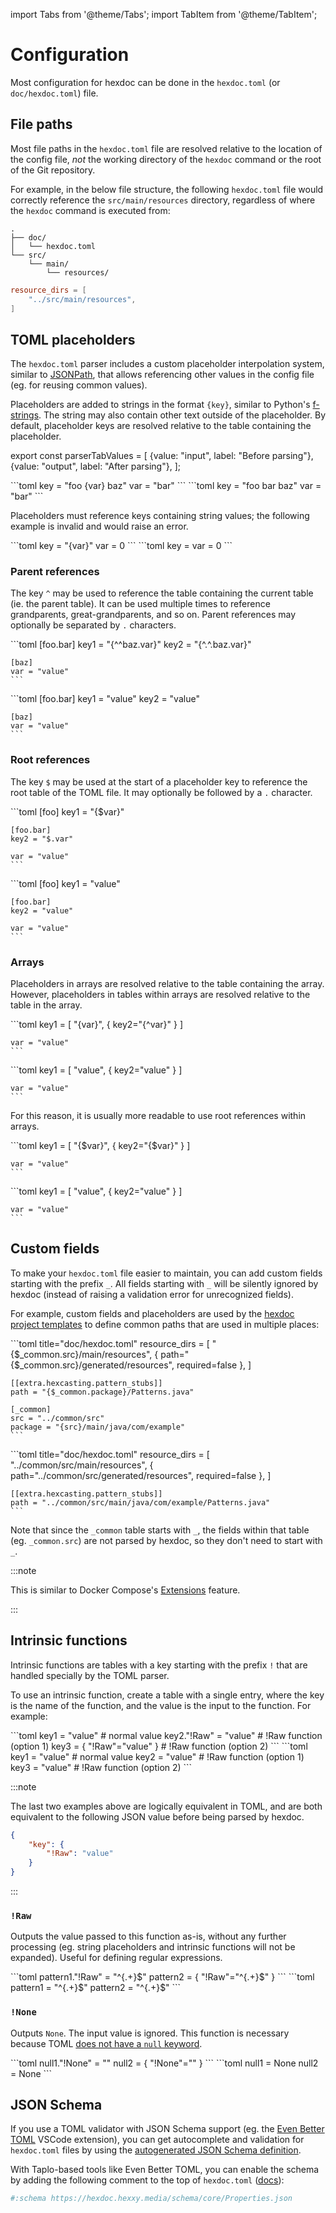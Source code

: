 import Tabs from '@theme/Tabs';
import TabItem from '@theme/TabItem';

# Configuration

Most configuration for hexdoc can be done in the `hexdoc.toml` (or `doc/hexdoc.toml`) file.

## File paths

Most file paths in the `hexdoc.toml` file are resolved relative to the location of the config file, *not* the working directory of the `hexdoc` command or the root of the Git repository.

For example, in the below file structure, the following `hexdoc.toml` file would correctly reference the `src/main/resources` directory, regardless of where the `hexdoc` command is executed from:

```
.
├── doc/
│   └── hexdoc.toml
└── src/
    └── main/
        └── resources/
```

```toml title="doc/hexdoc.toml"
resource_dirs = [
    "../src/main/resources",
]
```

## TOML placeholders

The `hexdoc.toml` parser includes a custom placeholder interpolation system, similar to [JSONPath](https://github.com/json-path/JsonPath), that allows referencing other values in the config file (eg. for reusing common values).

Placeholders are added to strings in the format `{key}`, similar to Python's [f-strings](https://docs.python.org/3/tutorial/inputoutput.html#tut-f-strings). The string may also contain other text outside of the placeholder. By default, placeholder keys are resolved relative to the table containing the placeholder.

export const parserTabValues = [
  {value: "input", label: "Before parsing"},
  {value: "output", label: "After parsing"},
];

<Tabs groupId="parser" values={parserTabValues}>
  <TabItem value="input">
    ```toml
    key = "foo {var} baz"
    var = "bar"
    ```
  </TabItem>
  <TabItem value="output">
    ```toml
    key = "foo bar baz"
    var = "bar"
    ```
  </TabItem>
</Tabs>

Placeholders must reference keys containing string values; the following example is invalid and would raise an error.

<Tabs groupId="parser" values={parserTabValues}>
  <TabItem value="input">
    ```toml
    key = "{var}"
    var = 0
    ```
  </TabItem>
  <TabItem value="output">
    ```toml
    key = <INVALID>
    var = 0
    ```
  </TabItem>
</Tabs>

### Parent references

The key `^` may be used to reference the table containing the current table (ie. the parent table). It can be used multiple times to reference grandparents, great-grandparents, and so on. Parent references may optionally be separated by `.` characters.

<Tabs groupId="parser" values={parserTabValues}>
  <TabItem value="input">
    ```toml
    [foo.bar]
    key1 = "{^^baz.var}"
    key2 = "{^.^.baz.var}"

    [baz]
    var = "value"
    ```
  </TabItem>
  <TabItem value="output">
    ```toml
    [foo.bar]
    key1 = "value"
    key2 = "value"

    [baz]
    var = "value"
    ```
  </TabItem>
</Tabs>

### Root references

The key `$` may be used at the start of a placeholder key to reference the root table of the TOML file. It may optionally be followed by a `.` character.

<Tabs groupId="parser" values={parserTabValues}>
  <TabItem value="input">
    ```toml
    [foo]
    key1 = "{$var}"

    [foo.bar]
    key2 = "$.var"

    var = "value"
    ```
  </TabItem>
  <TabItem value="output">
    ```toml
    [foo]
    key1 = "value"

    [foo.bar]
    key2 = "value"

    var = "value"
    ```
  </TabItem>
</Tabs>

### Arrays

Placeholders in arrays are resolved relative to the table containing the array. However, placeholders in tables within arrays are resolved relative to the table in the array.

<Tabs groupId="parser" values={parserTabValues}>
  <TabItem value="input">
    ```toml
    key1 = [
        "{var}",
        { key2="{^var}" }
    ]

    var = "value"
    ```
  </TabItem>
  <TabItem value="output">
    ```toml
    key1 = [
        "value",
        { key2="value" }
    ]

    var = "value"
    ```
  </TabItem>
</Tabs>

For this reason, it is usually more readable to use root references within arrays.

<Tabs groupId="parser" values={parserTabValues}>
  <TabItem value="input">
    ```toml
    key1 = [
        "{$var}",
        { key2="{$var}" }
    ]

    var = "value"
    ```
  </TabItem>
  <TabItem value="output">
    ```toml
    key1 = [
        "value",
        { key2="value" }
    ]

    var = "value"
    ```
  </TabItem>
</Tabs>

## Custom fields

To make your `hexdoc.toml` file easier to maintain, you can add custom fields starting with the prefix `_`. All fields starting with `_` will be silently ignored by hexdoc (instead of raising a validation error for unrecognized fields).

For example, custom fields and placeholders are used by the [hexdoc project templates](./template) to define common paths that are used in multiple places:

<Tabs groupId="parser" values={parserTabValues}>
  <TabItem value="input">
    ```toml title="doc/hexdoc.toml"
    resource_dirs = [
        "{$_common.src}/main/resources",
        { path="{$_common.src}/generated/resources", required=false },
    ]

    [[extra.hexcasting.pattern_stubs]]
    path = "{$_common.package}/Patterns.java"

    [_common]
    src = "../common/src"
    package = "{src}/main/java/com/example"
    ```
  </TabItem>
  <TabItem value="output">
    ```toml title="doc/hexdoc.toml"
    resource_dirs = [
        "../common/src/main/resources",
        { path="../common/src/generated/resources", required=false },
    ]

    [[extra.hexcasting.pattern_stubs]]
    path = "../common/src/main/java/com/example/Patterns.java"
    ```
  </TabItem>
</Tabs>

Note that since the `_common` table starts with `_`, the fields within that table (eg. `_common.src`) are not parsed by hexdoc, so they don't need to start with `_`.

:::note

This is similar to Docker Compose's [Extensions](https://docs.docker.com/compose/compose-file/11-extension/) feature.

:::

## Intrinsic functions

Intrinsic functions are tables with a key starting with the prefix `!` that are handled specially by the TOML parser.

To use an intrinsic function, create a table with a single entry, where the key is the name of the function, and the value is the input to the function. For example:

<Tabs groupId="parser" values={parserTabValues}>
  <TabItem value="input">
    ```toml
    key1 = "value"             # normal value
    key2."!Raw" = "value"      # !Raw function (option 1)
    key3 = { "!Raw"="value" }  # !Raw function (option 2)
    ```
  </TabItem>
  <TabItem value="output">
    ```toml
    key1 = "value"             # normal value
    key2 = "value"             # !Raw function (option 1)
    key3 = "value"             # !Raw function (option 2)
    ```
  </TabItem>
</Tabs>

:::note

The last two examples above are logically equivalent in TOML, and are both equivalent to the following JSON value before being parsed by hexdoc.

```json
{
    "key": {
        "!Raw": "value"
    }
}
```

:::

### `!Raw`

Outputs the value passed to this function as-is, without any further processing (eg. string placeholders and intrinsic functions will not be expanded). Useful for defining regular expressions.

<Tabs groupId="parser" values={parserTabValues}>
  <TabItem value="input">
    ```toml
    pattern1."!Raw" = "^{.+}$"
    pattern2 = { "!Raw"="^{.+}$" }
    ```
  </TabItem>
  <TabItem value="output">
    ```toml
    pattern1 = "^{.+}$"
    pattern2 = "^{.+}$"
    ```
  </TabItem>
</Tabs>

### `!None`

Outputs `None`. The input value is ignored. This function is necessary because TOML [does not have a `null` keyword](https://github.com/toml-lang/toml/issues/30).

<Tabs groupId="parser" values={parserTabValues}>
  <TabItem value="input">
    ```toml
    null1."!None" = ""
    null2 = { "!None"="" }
    ```
  </TabItem>
  <TabItem value="output">
    ```toml
    null1 = None
    null2 = None
    ```
  </TabItem>
</Tabs>

## JSON Schema

If you use a TOML validator with JSON Schema support (eg. the [Even Better TOML](https://marketplace.visualstudio.com/items?itemName=tamasfe.even-better-toml) VSCode extension), you can get autocomplete and validation for `hexdoc.toml` files by using the [autogenerated JSON Schema definition](https://hexdoc.hexxy.media/schema/core/Properties.json).

With Taplo-based tools like Even Better TOML, you can enable the schema by adding the following comment to the top of `hexdoc.toml` ([docs](https://taplo.tamasfe.dev/configuration/directives.html#the-schema-directive)):

```toml
#:schema https://hexdoc.hexxy.media/schema/core/Properties.json
```
